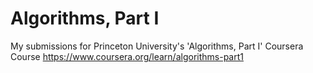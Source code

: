 # Algorithms, Part I
My submissions for Princeton University's 'Algorithms, Part I' Coursera Course
https://www.coursera.org/learn/algorithms-part1
